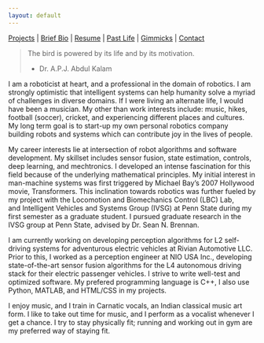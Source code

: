 ```yaml
---
layout: default
---
```


<!-- Text can be **bold**, _italic_, or ~~strikethrough~~.
 -->

[Projects](./projects.html) | [Brief Bio](./bio.html) | [Resume](https://github.com/iamvarada/CV-Resume/blob/master/Krishna_Varadarajan__Resume.pdf) | [Past Life](http://pravegaracingvit.herokuapp.com/) | [Gimmicks](./gimmicks.html) | [Contact](./contacts.html)

> The bird is powered by its life and by its motivation.
> - Dr. A.P.J. Abdul Kalam

I am a roboticist at heart, and a professional in the domain of robotics. I am strongly optimistic that intelligent systems can help humanity solve a myriad of challenges in diverse domains. If I were living an alternate life, I would have been a musician. My other than work interests include: music, hikes, football (soccer), cricket, and experiencing different places and cultures. My long term goal is to start-up my own personal robotics company building robots and systems which can contribute joy in the lives of people.

My career interests lie at intersection of robot algorithms and software development. My skillset includes sensor fusion, state estimation, controls, deep learning, and mechtronics. I developed an intense fascination for this field because of the underlying mathematical principles. My initial interest in man-machine systems was first triggered by Michael Bay’s 2007 Hollywood movie, Transformers. This inclination towards robotics was further fueled by my project with the Locomotion and Biomechanics Control (LBC) Lab, and Intelligent Vehicles and Systems Group (IVSG) at Penn State during my first semester as a graduate student. I pursued graduate research in the IVSG group at Penn State, advised by Dr. Sean N. Brennan. 

I am currently working on developing perception algorithms for L2 self-driving systems for adventurous electric vehicles at Rivian Automotive LLC. Prior to this, I worked as a perception engineer at NIO USA Inc., developing state-of-the-art sensor fusion algorithms for the L4 autonomous driving stack for their electric passenger vehicles. I strive to write well-test and optimized software. My prefered programming language is C++, I also use Python, MATLAB, and HTML/CSS in my projects.

I enjoy music, and I train in Carnatic vocals, an Indian classical music art form. I like to take out time for music, and I perform as a vocalist whenever I get a chance. I try to stay physically fit; running and working out in gym are my preferred way of staying fit.
